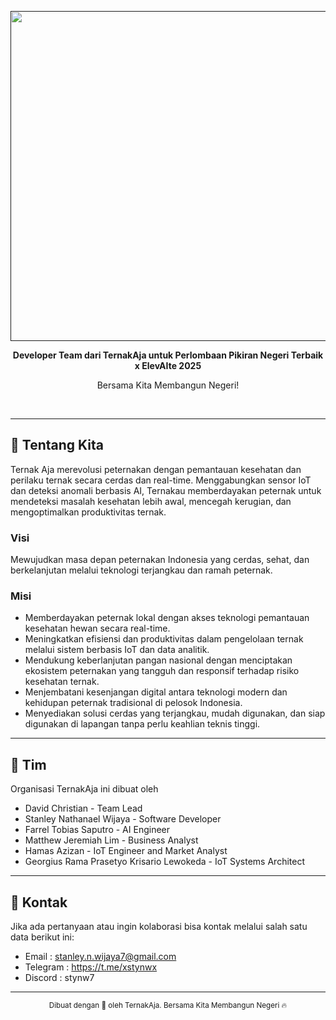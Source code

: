 <div align="center">
  <p align="center">
  <a href="">
    <img width="1613" height="528" alt="TernakAja" src="https://github.com/user-attachments/assets/6cc18477-97c0-4b9a-8b1a-96a8e2c4f98f" />
  </a>
</p>
  <p><strong>Developer Team dari TernakAja untuk Perlombaan Pikiran Negeri Terbaik x ElevAIte 2025</strong></p>
  <p>Bersama Kita Membangun Negeri!</p>
  <br />
</div>

---

## 🚀 Tentang Kita

Ternak Aja merevolusi peternakan dengan pemantauan kesehatan dan perilaku ternak secara cerdas dan real-time. Menggabungkan sensor IoT dan deteksi anomali berbasis AI, Ternakau memberdayakan peternak untuk mendeteksi masalah kesehatan lebih awal, mencegah kerugian, dan mengoptimalkan produktivitas ternak.

### Visi
Mewujudkan masa depan peternakan Indonesia yang cerdas, sehat, dan berkelanjutan melalui teknologi terjangkau dan ramah peternak.

### Misi
- Memberdayakan peternak lokal dengan akses teknologi pemantauan kesehatan hewan secara real-time.
- Meningkatkan efisiensi dan produktivitas dalam pengelolaan ternak melalui sistem berbasis IoT dan data analitik.
- Mendukung keberlanjutan pangan nasional dengan menciptakan ekosistem peternakan yang tangguh dan responsif terhadap risiko kesehatan ternak.
- Menjembatani kesenjangan digital antara teknologi modern dan kehidupan peternak tradisional di pelosok Indonesia.
- Menyediakan solusi cerdas yang terjangkau, mudah digunakan, dan siap digunakan di lapangan tanpa perlu keahlian teknis tinggi.

---

## 👥 Tim

Organisasi TernakAja ini dibuat oleh

<ul>
<li>David Christian - Team Lead</li>
<li>Stanley Nathanael Wijaya - Software Developer</li>
<li>Farrel Tobias Saputro - AI Engineer</li>
<li>Matthew Jeremiah Lim - Business Analyst</li>
<li>Hamas Azizan - IoT Engineer and Market Analyst</li>
<li>Georgius Rama Prasetyo Krisario Lewokeda - IoT Systems Architect</li>
</ul>

---

## 📧 Kontak

Jika ada pertanyaan atau ingin kolaborasi bisa kontak melalui salah satu data berikut ini:

- Email : stanley.n.wijaya7@gmail.com
- Telegram : https://t.me/xstynwx
- Discord : stynw7

---

<div align="center">
  <sub>Dibuat dengan 🤍 oleh TernakAja. Bersama Kita Membangun Negeri 🔥</sub>
</div>

